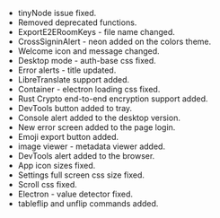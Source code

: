- tinyNode issue fixed.
- Removed deprecated functions.
- ExportE2ERoomKeys - file name changed.
- CrossSigninAlert - neon added on the colors theme.
- Welcome icon and message changed.
- Desktop mode - auth-base css fixed.
- Error alerts - title updated.
- LibreTranslate support added.
- Container - electron loading css fixed.
- Rust Crypto end-to-end encryption support added.
- DevTools button added to tray.
- Console alert added to the desktop version.
- New error screen added to the page login.
- Emoji export button added.
- image viewer - metadata viewer added.
- DevTools alert added to the browser.
- App icon sizes fixed.
- Settings full screen css size fixed.
- Scroll css fixed.
- Electron - value detector fixed.
- tableflip and unflip commands added.
